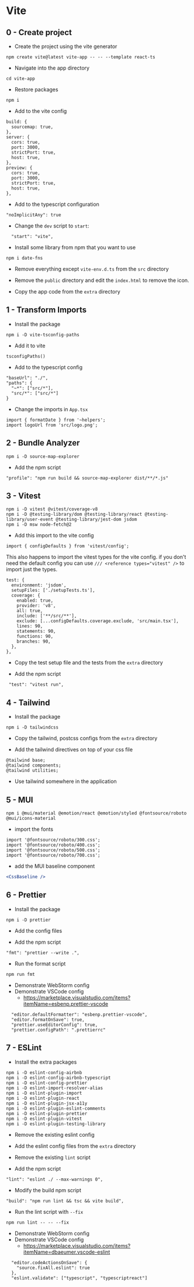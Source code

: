 # Vite

## 0 - Create project

- Create the project using the vite generator

```shell
npm create vite@latest vite-app -- -- --template react-ts
```

- Navigate into the app directory

```shell
cd vite-app
```

- Restore packages

```shell
npm i
```

- Add to the vite config 

```
build: {
  sourcemap: true,
},
server: {
  cors: true,
  port: 3000,
  strictPort: true,
  host: true,
},
preview: {
  cors: true,
  port: 3000,
  strictPort: true,
  host: true,
},
```

- Add to the typescript configuration

```
"noImplicitAny": true
```

- Change the `dev` script to `start`:

```
  "start": "vite",
```

- Install some library from npm that you want to use

```shell
npm i date-fns
```

- Remove everything except `vite-env.d.ts` from the `src` directory

- Remove the `public` directory and edit the `index.html` to remove the icon.

- Copy the app code from the `extra` directory

## 1 - Transform Imports

- Install the package


```shell
npm i -D vite-tsconfig-paths
```

- Add it to vite

```
tsconfigPaths()
```
- Add to the typescript config

```
"baseUrl": "./",
"paths": {
  "~*": ["src/*"],
  "src/*": ["src/*"]
}
```

- Change the imports in `App.tsx`

```
import { formatDate } from '~helpers';
import logoUrl from 'src/logo.png';
```

## 2 - Bundle Analyzer

```shell
npm i -D source-map-explorer
```

- Add the npm script

```
"profile": "npm run build && source-map-explorer dist/**/*.js"
```

## 3 - Vitest

```shell
npm i -D vitest @vitest/coverage-v8
npm i -D @testing-library/dom @testing-library/react @testing-library/user-event @testing-library/jest-dom jsdom 
npm i -D msw node-fetch@2
```

- Add this import to the vite config

```
import { configDefaults } from 'vitest/config';
```

This also happens to import the vitest types for the vite config. if you don't need the default config you can use `/// <reference types="vitest" />` to import just the types.

```
test: {
  environment: 'jsdom',
  setupFiles: ['./setupTests.ts'],
  coverage: {
    enabled: true,
    provider: 'v8',
    all: true,
    include: ['**/src/**'],
    exclude: [...configDefaults.coverage.exclude, 'src/main.tsx'],
    lines: 90,
    statements: 90,
    functions: 90,
    branches: 90,
  },
},
```

- Copy the test setup file and the tests from the `extra` directory 

- Add the npm script

```
 "test": "vitest run",
```

## 4 - Tailwind

- Install the package

```shell
npm i -D tailwindcss
```

- Copy the tailwind, postcss configs from the `extra` directory

- Add the tailwind directives on top of your css file

```
@tailwind base;
@tailwind components;
@tailwind utilities;
```

- Use tailwind somewhere in the application

## 5 - MUI

```shell
npm i @mui/material @emotion/react @emotion/styled @fontsource/roboto @mui/icons-material
```

* import the fonts

```
import '@fontsource/roboto/300.css';
import '@fontsource/roboto/400.css';
import '@fontsource/roboto/500.css';
import '@fontsource/roboto/700.css';
```

* add the MUI baseline component

```jsx
<CssBaseline />
```

## 6 - Prettier

- Install the package

```shell
npm i -D prettier
```

- Add the config files

- Add the npm script

```
"fmt": "prettier --write .",
```

- Run the format script

```shell
npm run fmt
```

- Demonstrate WebStorm config
- Demonstrate VSCode config
  - https://marketplace.visualstudio.com/items?itemName=esbenp.prettier-vscode

```
  "editor.defaultFormatter": "esbenp.prettier-vscode",
  "editor.formatOnSave": true,
  "prettier.useEditorConfig": true,
  "prettier.configPath": ".prettierrc"
```

## 7 - ESLint

- Install the extra packages

```shell
npm i -D eslint-config-airbnb
npm i -D eslint-config-airbnb-typescript
npm i -D eslint-config-prettier
npm i -D eslint-import-resolver-alias
npm i -D eslint-plugin-import
npm i -D eslint-plugin-react
npm i -D eslint-plugin-jsx-a11y
npm i -D eslint-plugin-eslint-comments
npm i -D eslint-plugin-prettier
npm i -D eslint-plugin-vitest
npm i -D eslint-plugin-testing-library
```

- Remove the existing eslint config

- Add the eslint config files from the `extra` directory

- Remove the existing `lint` script

- Add the npm script

```
"lint": "eslint ./ --max-warnings 0",
```

- Modify the build npm script
 
```
"build": "npm run lint && tsc && vite build",
```

- Run the lint script with `--fix`

```shell
npm run lint -- -- --fix
```

- Demonstrate WebStorm config
- Demonstrate VSCode config
  - https://marketplace.visualstudio.com/items?itemName=dbaeumer.vscode-eslint

```
  "editor.codeActionsOnSave": {
    "source.fixAll.eslint": true
  },
  "eslint.validate": ["typescript", "typescriptreact"]
```
